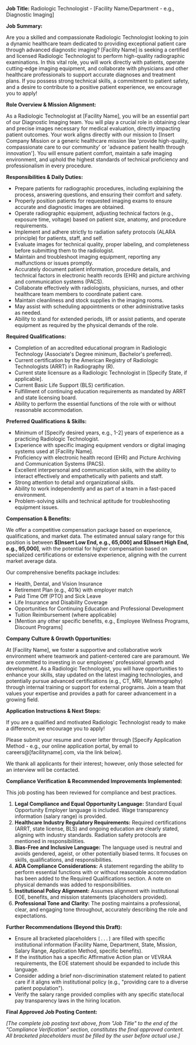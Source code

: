 **Job Title:** Radiologic Technologist - [Facility Name/Department - e.g., Diagnostic Imaging]

**Job Summary:**

Are you a skilled and compassionate Radiologic Technologist looking to join a dynamic healthcare team dedicated to providing exceptional patient care through advanced diagnostic imaging? [Facility Name] is seeking a certified and licensed Radiologic Technologist to perform high-quality radiographic examinations. In this vital role, you will work directly with patients, operate cutting-edge imaging equipment, and collaborate with physicians and other healthcare professionals to support accurate diagnoses and treatment plans. If you possess strong technical skills, a commitment to patient safety, and a desire to contribute to a positive patient experience, we encourage you to apply!

**Role Overview & Mission Alignment:**

As a Radiologic Technologist at [Facility Name], you will be an essential part of our Diagnostic Imaging team. You will play a crucial role in obtaining clear and precise images necessary for medical evaluation, directly impacting patient outcomes. Your work aligns directly with our mission to [Insert Company Mission or a generic healthcare mission like 'provide high-quality, compassionate care to our community' or 'advance patient health through innovation']. You will ensure patient comfort, maintain a safe imaging environment, and uphold the highest standards of technical proficiency and professionalism in every procedure.

**Responsibilities & Daily Duties:**

*   Prepare patients for radiographic procedures, including explaining the process, answering questions, and ensuring their comfort and safety.
*   Properly position patients for requested imaging exams to ensure accurate and diagnostic images are obtained.
*   Operate radiographic equipment, adjusting technical factors (e.g., exposure time, voltage) based on patient size, anatomy, and procedure requirements.
*   Implement and adhere strictly to radiation safety protocols (ALARA principle) for patients, staff, and self.
*   Evaluate images for technical quality, proper labeling, and completeness before submitting them to the radiologist.
*   Maintain and troubleshoot imaging equipment, reporting any malfunctions or issues promptly.
*   Accurately document patient information, procedure details, and technical factors in electronic health records (EHR) and picture archiving and communication systems (PACS).
*   Collaborate effectively with radiologists, physicians, nurses, and other healthcare team members to coordinate patient care.
*   Maintain cleanliness and stock supplies in the imaging rooms.
*   May assist with scheduling appointments or other administrative tasks as needed.
*   Ability to stand for extended periods, lift or assist patients, and operate equipment as required by the physical demands of the role.

**Required Qualifications:**

*   Completion of an accredited educational program in Radiologic Technology (Associate's Degree minimum, Bachelor's preferred).
*   Current certification by the American Registry of Radiologic Technologists (ARRT) in Radiography (R).
*   Current state licensure as a Radiologic Technologist in [Specify State, if applicable].
*   Current Basic Life Support (BLS) certification.
*   Fulfillment of continuing education requirements as mandated by ARRT and state licensing board.
*   Ability to perform the essential functions of the role with or without reasonable accommodation.

**Preferred Qualifications & Skills:**

*   Minimum of [Specify desired years, e.g., 1-2] years of experience as a practicing Radiologic Technologist.
*   Experience with specific imaging equipment vendors or digital imaging systems used at [Facility Name].
*   Proficiency with electronic health record (EHR) and Picture Archiving and Communication Systems (PACS).
*   Excellent interpersonal and communication skills, with the ability to interact effectively and empathetically with patients and staff.
*   Strong attention to detail and organizational skills.
*   Ability to work independently and as part of a team in a fast-paced environment.
*   Problem-solving skills and technical aptitude for troubleshooting equipment issues.

**Compensation & Benefits:**

We offer a competitive compensation package based on experience, qualifications, and market data. The estimated annual salary range for this position is between **$[Insert Low End, e.g., 65,000] and $[Insert High End, e.g., 95,000]**, with the potential for higher compensation based on specialized certifications or extensive experience, aligning with the current market average data.

Our comprehensive benefits package includes:

*   Health, Dental, and Vision Insurance
*   Retirement Plan (e.g., 401k) with employer match
*   Paid Time Off (PTO) and Sick Leave
*   Life Insurance and Disability Coverage
*   Opportunities for Continuing Education and Professional Development
*   Tuition Reimbursement (where applicable)
*   [Mention any other specific benefits, e.g., Employee Wellness Programs, Discount Programs]

**Company Culture & Growth Opportunities:**

At [Facility Name], we foster a supportive and collaborative work environment where teamwork and patient-centered care are paramount. We are committed to investing in our employees' professional growth and development. As a Radiologic Technologist, you will have opportunities to enhance your skills, stay updated on the latest imaging technologies, and potentially pursue advanced certifications (e.g., CT, MRI, Mammography) through internal training or support for external programs. Join a team that values your expertise and provides a path for career advancement in a growing field.

**Application Instructions & Next Steps:**

If you are a qualified and motivated Radiologic Technologist ready to make a difference, we encourage you to apply!

Please submit your resume and cover letter through [Specify Application Method - e.g., our online application portal, by email to careers@[facilityname].com, via the link below].

We thank all applicants for their interest; however, only those selected for an interview will be contacted.

**Compliance Verification & Recommended Improvements Implemented:**

This job posting has been reviewed for compliance and best practices.

1.  **Legal Compliance and Equal Opportunity Language:** Standard Equal Opportunity Employer language is included. Wage transparency information (salary range) is provided.
2.  **Healthcare Industry Regulatory Requirements:** Required certifications (ARRT, state license, BLS) and ongoing education are clearly stated, aligning with industry standards. Radiation safety protocols are mentioned in responsibilities.
3.  **Bias-Free and Inclusive Language:** The language used is neutral and avoids gendered, ageist, or other potentially biased terms. It focuses on skills, qualifications, and responsibilities.
4.  **ADA Compliance Considerations:** A statement regarding the ability to perform essential functions with or without reasonable accommodation has been added to the Required Qualifications section. A note on physical demands was added to responsibilities.
5.  **Institutional Policy Alignment:** Assumes alignment with institutional EOE, benefits, and mission statements (placeholders provided).
6.  **Professional Tone and Clarity:** The posting maintains a professional, clear, and engaging tone throughout, accurately describing the role and expectations.

**Further Recommendations (Beyond this Draft):**

*   Ensure all bracketed placeholders `[...]` are filled with specific institutional information (Facility Name, Department, State, Mission, Salary Range, Application Method, specific benefits).
*   If the institution has a specific Affirmative Action plan or VEVRAA requirements, the EOE statement should be expanded to include this language.
*   Consider adding a brief non-discrimination statement related to patient care if it aligns with institutional policy (e.g., "providing care to a diverse patient population").
*   Verify the salary range provided complies with any specific state/local pay transparency laws in the hiring location.

**Final Approved Job Posting Content:**

*[The complete job posting text above, from "Job Title" to the end of the "Compliance Verification" section, constitutes the final approved content. All bracketed placeholders must be filled by the user before actual use.]*
